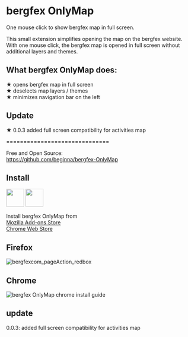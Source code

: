 # bergfex OnlyMap
One mouse click to show bergfex map in full screen.

This small extension simplifies opening the map on the bergfex website. With one mouse click, the bergfex map is opened in full screen without additional layers and themes.

## What bergfex OnlyMap does:  
★ opens bergfex map in full screen  
★ deselects map layers / themes  
★ minimizes navigation bar on the left  

## Update  
★ 0.0.3 added full screen compatibility for activities map  

==============================  

Free and Open Source:  
https://github.com/beginna/bergfex-OnlyMap  

## Install
<a href="https://addons.mozilla.org/en-GB/firefox/addon/bergfex-onlymap/"><img src="https://raw.githubusercontent.com/alrra/browser-logos/master/src/firefox/firefox_128x128.png" width="48" /></a>
<a href="https://chrome.google.com/webstore/detail/bergfex-onlymap/dpdhedfejfioodmigcfcnnohciblpldl"><img src="https://raw.githubusercontent.com/alrra/browser-logos/master/src/chrome/chrome_128x128.png" width="48" /></a>

Install bergfex OnlyMap from  
[Mozilla Add-ons Store](https://addons.mozilla.org/en-GB/firefox/addon/bergfex-onlymap/)  
[Chrome Web Store](https://chrome.google.com/webstore/detail/bergfex-onlymap/dpdhedfejfioodmigcfcnnohciblpldl/)  

## Firefox
![bergfexcom_pageAction_redbox](https://user-images.githubusercontent.com/19627004/103413310-4541d380-4b79-11eb-9adb-1d7a1dd02f81.png)  

## Chrome
![bergfex OnlyMap chrome install guide](https://user-images.githubusercontent.com/19627004/103457725-0a1edc00-4d02-11eb-82c4-9b022900ddd0.png)  


## update
0.0.3: added full screen compatibility for activities map

